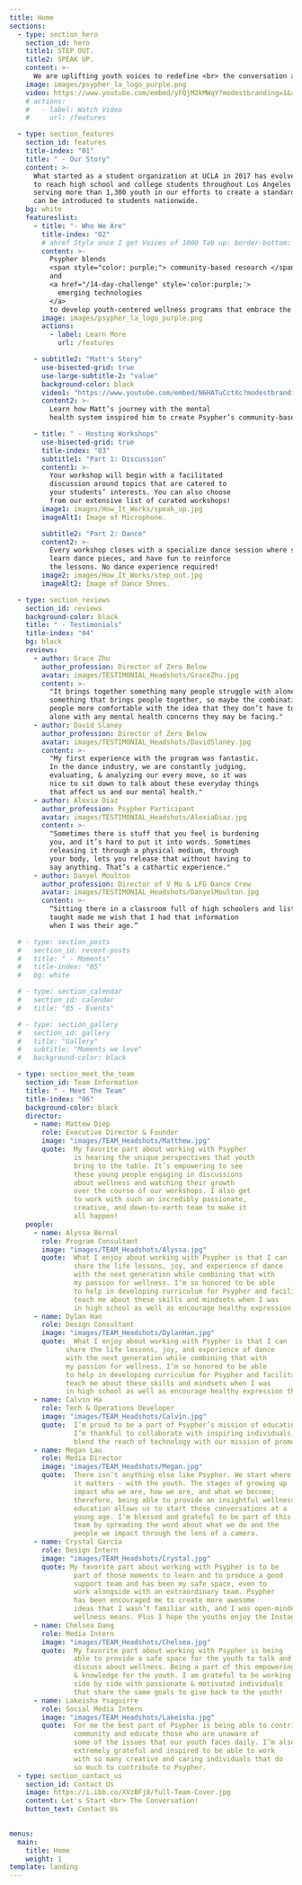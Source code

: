 ```yaml
---
title: Home
sections:
  - type: section_hero
    section_id: hero
    title1: STEP OUT.
    title2: SPEAK UP.
    content: >-
      We are uplifting youth voices to redefine <br> the conversation around mental wellness.
    image: images/psypher_la_logo_purple.png
    video: https://www.youtube.com/embed/yFQjM2kMWqY?modestbranding=1&rel=0
    # actions:
    #   - label: Watch Video
    #     url: /features

  - type: section_features
    section_id: features
    title-index: "01"
    title: " - Our Story"
    content: >-
      What started as a student organization at UCLA in 2017 has evolved into a nonprofit organization that strives 
      to reach high school and college students throughout Los Angeles County. We have hosted over 60 workshops,
      serving more than 1,300 youth in our efforts to create a standard for wellness education that 
      can be introduced to students nationwide.
    bg: white
    featureslist:
      - title: "- Who We Are"
        title-index: "02"
        # ahref Style once I get Voices of 1000 Tab up: border-bottom: 2px solid purple; 
        content: >-
          Psypher blends
          <span style="color: purple;"> community-based research </span> 
          and 
          <a href="/14-day-challenge" style='color:purple;'>
            emerging technologies
          </a>
          to develop youth-centered wellness programs that embrace the expressive arts.
        image: images/psypher_la_logo_purple.png
        actions:
          - label: Learn More
            url: /features

      - subtitle2: "Matt's Story"
        use-bisected-grid: true
        use-large-subtitle-2: "value"
        background-color: black
        video1: "https://www.youtube.com/embed/N6HATuCctXc?modestbranding=1&rel=0"
        content2: >-
          Learn how Matt’s journey with the mental
          health system inspired him to create Psypher’s community-based wellness program

      - title: " - Hosting Workshops"
        use-bisected-grid: true
        title-index: "03"
        subtitle1: "Part 1: Discussion"
        content1: >-
          Your workshop will begin with a facilitated
          discussion around topics that are catered to
          your students’ interests. You can also choose
          from our extensive list of curated workshops!
        image1: images/How_It_Works/speak_up.jpg
        imageAlt1: Image of Microphone.

        subtitle2: "Part 2: Dance"
        content2: >-
          Every workshop closes with a specialize dance session where students groove,
          learn dance pieces, and have fun to reinforce
          the lessons. No dance experience required!
        image2: images/How_It_Works/step_out.jpg
        imageAlt2: Image of Dance Shoes.

  - type: section_reviews
    section_id: reviews
    background-color: black
    title: " - Testimonials"
    title-index: "04" 
    bg: black
    reviews:
      - author: Grace Zhu 
        author_profession: Director of Zero Below
        avatar: images/TESTIMONIAL_Headshots/GraceZhu.jpg
        content: >-
          "It brings together something many people struggle with alone and 
          something that brings people together, so maybe the combination can help get
          people more comfortable with the idea that they don’t have to struggle 
          alone with any mental health concerns they may be facing."
      - author: David Slaney
        author_profession: Director of Zero Below
        avatar: images/TESTIMONIAL_Headshots/DavidSlaney.jpg
        content: >-
          "My first experience with the program was fantastic.
          In the dance industry, we are constantly judging,
          evaluating, & analyzing our every move, so it was
          nice to sit down to talk about these everyday things
          that affect us and our mental health."
      - author: Alexia Diaz
        author_profession: Psypher Participant
        avatar: images/TESTIMONIAL_Headshots/AlexiaDiaz.jpg
        content: >-
          "Sometimes there is stuff that you feel is burdening
          you, and it’s hard to put it into words. Sometimes
          releasing it through a physical medium, through
          your body, lets you release that without having to
          say anything. That’s a cathartic experience."
      - author: Danyel Moulton
        author_profession: Director of V Mo & LFG Dance Crew
        avatar: images/TESTIMONIAL_Headshots/DanyelMoulton.jpg
        content: >-
          “Sitting there in a classroom full of high schoolers and listening to the information that Psypher
          taught made me wish that I had that information
          when I was their age.” 

  # - type: section_posts
  #   section_id: recent-posts
  #   title: " - Moments"
  #   title-index: "05"
  #   bg: white

  # - type: section_calendar
  #   section_id: calendar
  #   title: "05 - Events"

  # - type: section_gallery
  #   section_id: gallery
  #   title: "Gallery"
  #   subtitle: "Moments we love"
  #   background-color: black

  - type: section_meet_the_team
    section_id: Team Information
    title: " - Meet The Team"
    title-index: "06"
    background-color: black
    director:
      - name: Mattew Diep
        role: Executive Director & Founder
        image: "images/TEAM_Headshots/Matthew.jpg"
        quote:  My favorite part about working with Psypher
                is hearing the unique perspectives that youth
                bring to the table. It’s empowering to see
                these young people engaging in discussions
                about wellness and watching their growth
                over the course of our workshops. I also get
                to work with such an incredibly passionate,
                creative, and down-to-earth team to make it
                all happen!
    people: 
      - name: Alyssa Bernal
        role: Program Consultant
        image: "images/TEAM_Headshots/Alyssa.jpg"
        quote:  What I enjoy about working with Psypher is that I can
                share the life lessons, joy, and experience of dance
                with the next generation while combining that with
                my passion for wellness. I’m so honored to be able
                to help in developing curriculum for Psypher and facilitating especially because I wish I had someone to
                teach me about these skills and mindsets when I was
                in high school as well as encourage healthy expression through the arts in a safe, welcoming space.
      - name: Dylan Han
        role: Design Consultant
        image: "images/TEAM_Headshots/DylanHan.jpg"
        quote:  What I enjoy about working with Psypher is that I can
              share the life lessons, joy, and experience of dance
              with the next generation while combining that with
              my passion for wellness. I’m so honored to be able
              to help in developing curriculum for Psypher and facilitating especially because I wish I had someone to
              teach me about these skills and mindsets when I was
              in high school as well as encourage healthy expression through the arts in a safe, welcoming space.
      - name: Calvin Ha
        role: Tech & Operations Developer
        image: "images/TEAM_Headshots/Calvin.jpg"
        quote:  I’m proud to be a part of Psypher’s mission of educating & empowering youth. Each day, 
                I’m thankful to collaborate with inspiring individuals, and I’m psyched to
                blend the reach of technology with our mission of promoting wellness and building communities
      - name: Megan Lau
        role: Media Director
        image: "images/TEAM_Headshots/Megan.jpg"
        quote:  There isn’t anything else like Psypher. We start where
                it matters - with the youth. The stages of growing up
                impact who we are, how we are, and what we become;
                therefore, being able to provide an insightful wellness
                education allows us to start those conversations at a
                young age. I’m blessed and grateful to be part of this
                team by spreading the word about what we do and the
                people we impact through the lens of a camera.
      - name: Crystal Garcia
        role: Design Intern
        image: "images/TEAM_Headshots/Crystal.jpg"
        quote: My favorite part about working with Psypher is to be
                part of those moments to learn and to produce a good
                support team and has been my safe space, even to
                work alongside with an extraordinary team. Psypher
                has been encouraged me to create more awesome
                ideas that I wasn’t familiar with, and I was open-minded. With my design skills, I was to be able to help what
                wellness means. Plus I hope the youths enjoy the Instagram post we present for them.
      - name: Chelsea Dang
        role: Media Intern
        image: "images/TEAM_Headshots/Chelsea.jpg"
        quote:  My favorite part about working with Psypher is being
                able to provide a safe space for the youth to talk and
                discuss about wellness. Being a part of this empowering organization has taught me so much about wellness and how important it is to provide the education
                & knowledge for the youth. I am grateful to be working
                side by side with passionate & motivated individuals
                that share the same goals to give back to the youth!
      - name: Lakeisha Ysaguirre
        role: Social Media Intern
        image: "images/TEAM_Headshots/Lakeisha.jpg"
        quote:  For me the best part of Psypher is being able to contribute to the mental health problems throughout the
                community and educate those who are unaware of
                some of the issues that our youth faces daily. I’m also
                extremely grateful and inspired to be able to work
                with so many creative and caring individuals that do
                so much to contribute to Psypher.
  - type: section_contact_us
    section_id: Contact Us
    image: https://i.ibb.co/XVzBFj8/full-Team-Cover.jpg
    content: Let's Start <br> The Conversation!
    button_text: Contact Us
  

menus:
  main:
    title: Home
    weight: 1
template: landing
---
```

